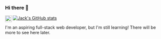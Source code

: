 ### Hi there 👋

<a href="https://www.linkedin.com/in/jack-white-2001">
  <img align="left" alt="Jack's LinkedIn" width="22px" src="https://raw.githubusercontent.com/peterthehan/peterthehan/master/assets/linkedin.svg"
</a>

[![Jack's GitHub stats](https://github-readme-stats.vercel.app/api?username=jack-white9)](https://github.com/jack-white9/github-readme-stats)

I'm an aspiring full-stack web developer, but I'm still learning! There will be more to see here later.

